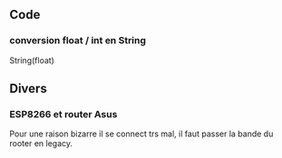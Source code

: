 ## Code
### conversion float / int en String
String(float)

## Divers
### ESP8266 et router Asus

Pour une raison bizarre il se connect trs mal, il faut passer la bande du rooter en legacy.
